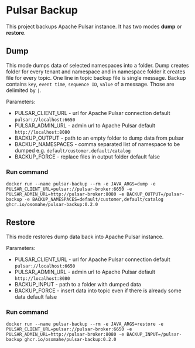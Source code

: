 # Pulsar Backup

This project backups Apache Pulsar instance. It has two modes **dump** or **restore**.

## Dump

This mode dumps data of selected namespaces into a folder. Dump creates folder for every tenant and namespace and in namespace folder it creates file for every topic. One line in topic backup file is single message. Backup contains `key`, `event time`, `sequence ID`, `value` of a message. Those are delimited by `|`.

Parameters:

* PULSAR_CLIENT_URL - url for Apache Pulsar connection default `pulsar://localhost:6650`
* PULSAR_ADMIN_URL - admin url to Apache Pulsar default `http://localhost:8080`
* BACKUP_OUTPUT - path to an empty folder to dump data from pulsar
* BACKUP_NAMESPACES - comma separated list of namespace to be dumped e.g. `default/customer,default/catalog`
* BACKUP_FORCE - replace files in output folder default false

### Run command

`docker run --name pulsar-backup --rm -e JAVA_ARGS=dump -e PULSAR_CLIENT_URL=pulsar://pulsar-broker:6650 -e PULSAR_ADMIN_URL=http://pulsar-broker:8080 -e BACKUP_OUTPUT=/pulsar-backup -e BACKUP_NAMESPACES=default/customer,default/catalog ghcr.io/osomahe/pulsar-backup:0.2.0`

## Restore

This mode restores dump data back into Apache Pulsar instance.

Parameters:

* PULSAR_CLIENT_URL - url for Apache Pulsar connection default `pulsar://localhost:6650`
* PULSAR_ADMIN_URL - admin url to Apache Pulsar default `http://localhost:8080`
* BACKUP_INPUT - path to a folder with dumped data
* BACKUP_FORCE - insert data into topic even if there is already some data default false

### Run command

`docker run --name pulsar-backup --rm -e JAVA_ARGS=restore -e PULSAR_CLIENT_URL=pulsar://pulsar-broker:6650 -e PULSAR_ADMIN_URL=http://pulsar-broker:8080 -e BACKUP_INPUT=/pulsar-backup ghcr.io/osomahe/pulsar-backup:0.2.0`

